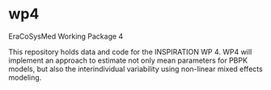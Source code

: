 # wp4
EraCoSysMed Working Package 4

This repository holds data and code for the INSPIRATION WP 4.
WP4 will implement an approach to estimate not only mean parameters for PBPK models, but also the interindividual variability using non-linear mixed effects modeling.
